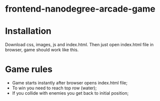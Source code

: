 frontend-nanodegree-arcade-game
===============================

# Installation

Download css, images, js and index.html.
Then just open index.html file in browser, game should work like this.

# Game rules

* Game starts instantly after browser opens index.html file;
* To win you need to reach top row (water);
* If you collide with enemies you get back to initial position;

